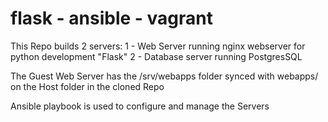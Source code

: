 # flask - ansible - vagrant

This Repo builds 2 servers:
1 - Web Server running nginx webserver for python development "Flask"
2 - Database server running PostgresSQL

The Guest Web Server has the /srv/webapps folder synced with webapps/ on the Host folder in the cloned Repo

Ansible playbook is used to configure and manage the Servers
 